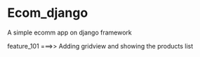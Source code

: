 # Ecom_django
A simple ecomm app on django framework

feature_101 ===>> Adding gridview and showing the products list
